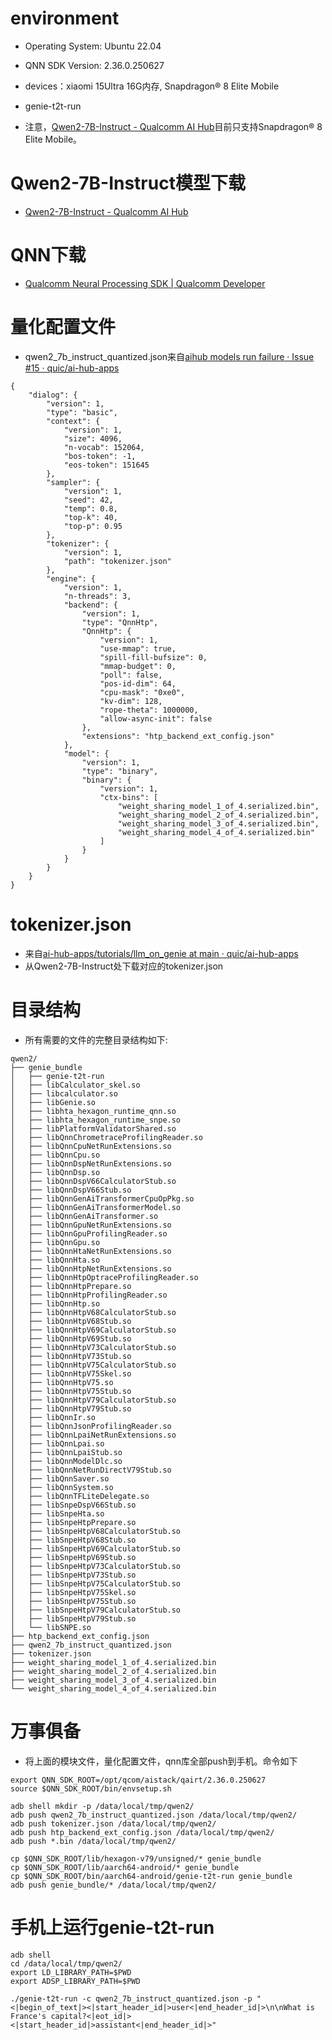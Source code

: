 
# environment
- Operating System: Ubuntu 22.04
- QNN SDK Version: 2.36.0.250627
- devices：xiaomi 15Ultra 16G内存, Snapdragon® 8 Elite Mobile
- genie-t2t-run

- 注意，[Qwen2-7B-Instruct - Qualcomm AI Hub](https://aihub.qualcomm.com/models/qwen2_7b_instruct)目前只支持Snapdragon® 8 Elite Mobile。

# Qwen2-7B-Instruct模型下载
- [Qwen2-7B-Instruct - Qualcomm AI Hub](https://aihub.qualcomm.com/models/qwen2_7b_instruct)


# QNN下载
- [Qualcomm Neural Processing SDK | Qualcomm Developer](https://www.qualcomm.com/developer/software/neural-processing-sdk-for-ai)


# 量化配置文件
- qwen2_7b_instruct_quantized.json来自[aihub models run failure · Issue #15 · quic/ai-hub-apps](https://github.com/quic/ai-hub-apps/issues/15)
```
{
    "dialog": {
        "version": 1,
        "type": "basic",
        "context": {
            "version": 1,
            "size": 4096,
            "n-vocab": 152064,
            "bos-token": -1,
            "eos-token": 151645
        },
        "sampler": {
            "version": 1,
            "seed": 42,
            "temp": 0.8,
            "top-k": 40,
            "top-p": 0.95
        },
        "tokenizer": {
            "version": 1,
            "path": "tokenizer.json"
        },
        "engine": {
            "version": 1,
            "n-threads": 3,
            "backend": {
                "version": 1,
                "type": "QnnHtp",
                "QnnHtp": {
                    "version": 1,
                    "use-mmap": true,
                    "spill-fill-bufsize": 0,
                    "mmap-budget": 0,
                    "poll": false,
                    "pos-id-dim": 64,
                    "cpu-mask": "0xe0",
                    "kv-dim": 128,
                    "rope-theta": 1000000,
                    "allow-async-init": false
                },
                "extensions": "htp_backend_ext_config.json"
            },
            "model": {
                "version": 1,
                "type": "binary",
                "binary": {
                    "version": 1,
                    "ctx-bins": [
                        "weight_sharing_model_1_of_4.serialized.bin",
                        "weight_sharing_model_2_of_4.serialized.bin",
                        "weight_sharing_model_3_of_4.serialized.bin",
                        "weight_sharing_model_4_of_4.serialized.bin"
                    ]
                }
            }
        }
    }
}

```



# tokenizer.json
- 来自[ai-hub-apps/tutorials/llm_on_genie at main · quic/ai-hub-apps](https://github.com/quic/ai-hub-apps/tree/main/tutorials/llm_on_genie)
- 从Qwen2-7B-Instruct处下载对应的tokenizer.json




# 目录结构
- 所有需要的文件的完整目录结构如下:
```
qwen2/
├── genie_bundle
│   ├── genie-t2t-run
│   ├── libCalculator_skel.so
│   ├── libcalculator.so
│   ├── libGenie.so
│   ├── libhta_hexagon_runtime_qnn.so
│   ├── libhta_hexagon_runtime_snpe.so
│   ├── libPlatformValidatorShared.so
│   ├── libQnnChrometraceProfilingReader.so
│   ├── libQnnCpuNetRunExtensions.so
│   ├── libQnnCpu.so
│   ├── libQnnDspNetRunExtensions.so
│   ├── libQnnDsp.so
│   ├── libQnnDspV66CalculatorStub.so
│   ├── libQnnDspV66Stub.so
│   ├── libQnnGenAiTransformerCpuOpPkg.so
│   ├── libQnnGenAiTransformerModel.so
│   ├── libQnnGenAiTransformer.so
│   ├── libQnnGpuNetRunExtensions.so
│   ├── libQnnGpuProfilingReader.so
│   ├── libQnnGpu.so
│   ├── libQnnHtaNetRunExtensions.so
│   ├── libQnnHta.so
│   ├── libQnnHtpNetRunExtensions.so
│   ├── libQnnHtpOptraceProfilingReader.so
│   ├── libQnnHtpPrepare.so
│   ├── libQnnHtpProfilingReader.so
│   ├── libQnnHtp.so
│   ├── libQnnHtpV68CalculatorStub.so
│   ├── libQnnHtpV68Stub.so
│   ├── libQnnHtpV69CalculatorStub.so
│   ├── libQnnHtpV69Stub.so
│   ├── libQnnHtpV73CalculatorStub.so
│   ├── libQnnHtpV73Stub.so
│   ├── libQnnHtpV75CalculatorStub.so
│   ├── libQnnHtpV75Skel.so
│   ├── libQnnHtpV75.so
│   ├── libQnnHtpV75Stub.so
│   ├── libQnnHtpV79CalculatorStub.so
│   ├── libQnnHtpV79Stub.so
│   ├── libQnnIr.so
│   ├── libQnnJsonProfilingReader.so
│   ├── libQnnLpaiNetRunExtensions.so
│   ├── libQnnLpai.so
│   ├── libQnnLpaiStub.so
│   ├── libQnnModelDlc.so
│   ├── libQnnNetRunDirectV79Stub.so
│   ├── libQnnSaver.so
│   ├── libQnnSystem.so
│   ├── libQnnTFLiteDelegate.so
│   ├── libSnpeDspV66Stub.so
│   ├── libSnpeHta.so
│   ├── libSnpeHtpPrepare.so
│   ├── libSnpeHtpV68CalculatorStub.so
│   ├── libSnpeHtpV68Stub.so
│   ├── libSnpeHtpV69CalculatorStub.so
│   ├── libSnpeHtpV69Stub.so
│   ├── libSnpeHtpV73CalculatorStub.so
│   ├── libSnpeHtpV73Stub.so
│   ├── libSnpeHtpV75CalculatorStub.so
│   ├── libSnpeHtpV75Skel.so
│   ├── libSnpeHtpV75Stub.so
│   ├── libSnpeHtpV79CalculatorStub.so
│   ├── libSnpeHtpV79Stub.so
│   └── libSNPE.so
├── htp_backend_ext_config.json
├── qwen2_7b_instruct_quantized.json
├── tokenizer.json
├── weight_sharing_model_1_of_4.serialized.bin
├── weight_sharing_model_2_of_4.serialized.bin
├── weight_sharing_model_3_of_4.serialized.bin
└── weight_sharing_model_4_of_4.serialized.bin
```



# 万事俱备
- 将上面的模块文件，量化配置文件，qnn库全部push到手机。命令如下
```
export QNN_SDK_ROOT=/opt/qcom/aistack/qairt/2.36.0.250627
source $QNN_SDK_ROOT/bin/envsetup.sh

adb shell mkdir -p /data/local/tmp/qwen2/
adb push qwen2_7b_instruct_quantized.json /data/local/tmp/qwen2/
adb push tokenizer.json /data/local/tmp/qwen2/
adb push htp_backend_ext_config.json /data/local/tmp/qwen2/
adb push *.bin /data/local/tmp/qwen2/

cp $QNN_SDK_ROOT/lib/hexagon-v79/unsigned/* genie_bundle
cp $QNN_SDK_ROOT/lib/aarch64-android/* genie_bundle
cp $QNN_SDK_ROOT/bin/aarch64-android/genie-t2t-run genie_bundle
adb push genie_bundle/* /data/local/tmp/qwen2/
```


# 手机上运行genie-t2t-run
```
adb shell
cd /data/local/tmp/qwen2/
export LD_LIBRARY_PATH=$PWD
export ADSP_LIBRARY_PATH=$PWD

./genie-t2t-run -c qwen2_7b_instruct_quantized.json -p "<|begin_of_text|><|start_header_id|>user<|end_header_id|>\n\nWhat is France's capital?<|eot_id|><|start_header_id|>assistant<|end_header_id|>"
```

